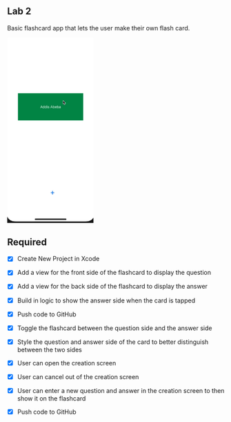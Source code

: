 
## Lab 2

Basic flashcard app that lets the user make their own flash card.

<img src="Walkthroughgif.gif" width=200><br>


## Required
- [X] Create New Project in Xcode
- [X] Add a view for the front side of the flashcard to display the question
- [X] Add a view for the back side of the flashcard to display the answer
- [X] Build in logic to show the answer side when the card is tapped
- [X] Push code to GitHub
- [X] Toggle the flashcard between the question side and the answer side
- [X] Style the question and answer side of the card to better distinguish between the two sides
- [X] User can open the creation screen
- [X] User can cancel out of the creation screen
- [X] User can enter a new question and answer in the creation screen to then show it on the flashcard
- [X] Push code to GitHub


